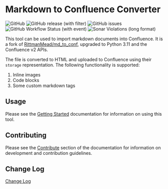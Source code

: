 # Markdown to Confluence Converter

![GitHub](https://img.shields.io/github/license/spyder007/md_to_conf)
![GitHub release (with filter)](https://img.shields.io/github/v/release/spyder007/md_to_conf)
![GitHub issues](https://img.shields.io/github/issues/spyder007/md_to_conf)
![GitHub Workflow Status (with event)](https://img.shields.io/github/actions/workflow/status/spyder007/md_to_conf/build.yml)
![Sonar Violations (long format)](https://img.shields.io/sonar/violations/spyder007_md_to_conf?server=https%3A%2F%2Fsonarcloud.io)


This tool can be used to import markdown documents into Confluence.  It is a fork of [RittmanMead/md_to_conf](https://github.com/RittmanMead/md_to_conf), upgraded to Python 3.11 and the Confluence v2 APIs.

The file is converted to HTML and uploaded to Confluence using their `storage` representation.  The following functionality is supported:

1. Inline images
2. Code blocks
3. Some custom markdown tags

## Usage
Please see the [Getting Started](https://spyder007.github.io/md_to_conf/getting-started/) documentation for information on using this tool.

## Contributing
Please see the [Contribute](https://spyder007.github.io/md_to_conf/contributing/) section of the documentation for information on development and contribution guidelines.

## Change Log

[Change Log](https://spyder007.github.io/md_to_conf/changes/)
